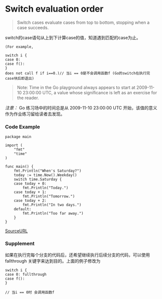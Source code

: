 # Switch evaluation order

> Switch cases evaluate cases from top to bottom, stopping when a case succeeds.

switch的case语句从上到下计算case的值，知道遇到匹配的case为止。

```
(For example,

switch i {
case 0:
case f():
}
does not call f if i==0.)// 当i == 0是不会调用函数f (Go的switch在执行完case块后即退出)
```


> Note: Time in the Go playground always appears to start at 2009-11-10 23:00:00 UTC, a value whose significance is left as an exercise for the reader.

*注意：* Go 练习场中的时间总是从 2009-11-10 23:00:00 UTC 开始，该值的意义作为作业练习留给读者去发现。

### Code Example

```
package main

import (
	"fmt"
	"time"
)

func main() {
	fmt.Println("When's Saturday?")
	today := time.Now().Weekday()
	switch time.Saturday {
	case today + 0:
		fmt.Println("Today.")
	case today + 1:
		fmt.Println("Tomorrow.")
	case today + 2:
		fmt.Println("In two days.")
	default:
		fmt.Println("Too far away.")
	}
}
```
[SourceURL](https://tour.golang.org/flowcontrol/10)


### Supplement

如果在执行完每个分支的代码后，还希望继续执行后续分支的代码，可以使用 fallthrough 关键字来达到目的。上面的例子修改为

```
switch i {
case 0: fullthrough
case f():
}

// 当i == 0时 会调用函数f
```
